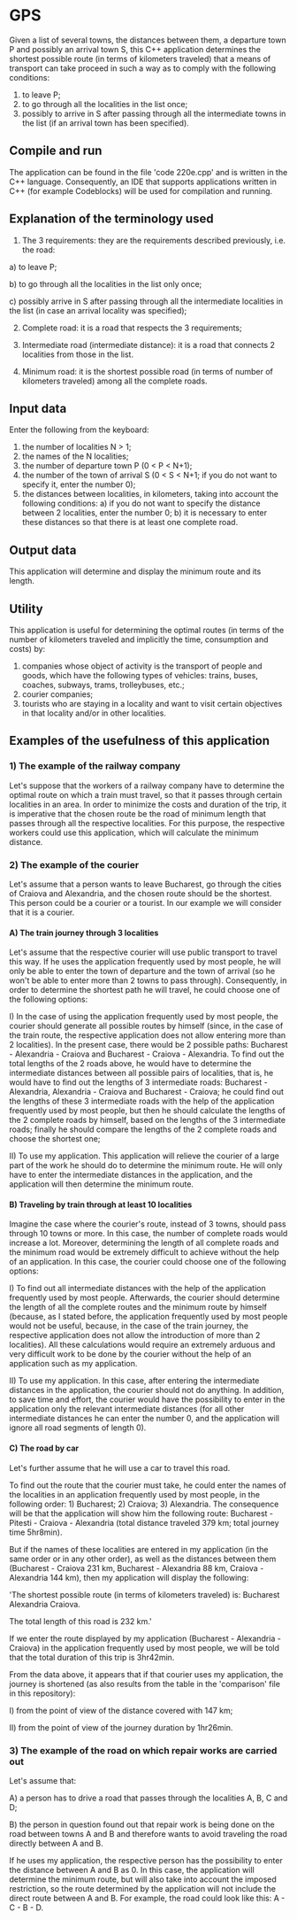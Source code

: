 # GPS
Given a list of several towns, the distances between them, a departure town P and possibly an arrival town S, this C++ application determines the shortest possible route (in terms of kilometers traveled) that a means of transport can take proceed in such a way as to comply with the following conditions:
1) to leave P;
2) to go through all the localities in the list once;
3) possibly to arrive in S after passing through all the intermediate towns in the list (if an arrival town has been specified).
## Compile and run
The application can be found in the file 'code 220e.cpp' and is written in the C++ language. Consequently, an IDE that supports applications written in C++ (for example Codeblocks) will be used for compilation and running.
## Explanation of the terminology used
1) The 3 requirements: they are the requirements described previously, i.e. the road:

a) to leave P;

b) to go through all the localities in the list only once;

c) possibly arrive in S after passing through all the intermediate localities in the list (in case an arrival locality was specified);

2) Complete road: it is a road that respects the 3 requirements;

3) Intermediate road (intermediate distance): it is a road that connects 2 localities from those in the list.

4) Minimum road: it is the shortest possible road (in terms of number of kilometers traveled) among all the complete roads.
## Input data
Enter the following from the keyboard:
1) the number of localities N > 1;
2) the names of the N localities;
3) the number of departure town P (0 < P < N+1);
4) the number of the town of arrival S (0 < S < N+1; if you do not want to specify it, enter the number 0);
5) the distances between localities, in kilometers, taking into account the following conditions:
a) if you do not want to specify the distance between 2 localities, enter the number 0;
b) it is necessary to enter these distances so that there is at least one complete road.
## Output data 
This application will determine and display the minimum route and its length.
## Utility 
This application is useful for determining the optimal routes (in terms of the number of kilometers traveled and implicitly the time, consumption and costs) by:
1) companies whose object of activity is the transport of people and goods, which have the following types of vehicles: trains, buses, coaches, subways, trams, trolleybuses, etc.;
2) courier companies;
3) tourists who are staying in a locality and want to visit certain objectives in that locality and/or in other localities.
## Examples of the usefulness of this application
### 1) The example of the railway company 
Let's suppose that the workers of a railway company have to determine the optimal route on which a train must travel, so that it passes through certain localities in an area. In order to minimize the costs and duration of the trip, it is imperative that the chosen route be the road of minimum length that passes through all the respective localities. For this purpose, the respective workers could use this application, which will calculate the minimum distance.
### 2) The example of the courier 
Let's assume that a person wants to leave Bucharest, go through the cities of Craiova and Alexandria, and the chosen route should be the shortest. This person could be a courier or a tourist. In our example we will consider that it is a courier.
#### A) The train journey through 3 localities 
Let's assume that the respective courier will use public transport to travel this way.
If he uses the application frequently used by most people, he will only be able to enter the town of departure and the town of arrival (so he won't be able to enter more than 2 towns to pass through). Consequently, in order to determine the shortest path he will travel, he could choose one of the following options:

I) In the case of using the application frequently used by most people, the courier should generate all possible routes by himself (since, in the case of the train route, the respective application does not allow entering more than 2 localities). In the present case, there would be 2 possible paths:
Bucharest - Alexandria - Craiova and Bucharest - Craiova - Alexandria.
To find out the total lengths of the 2 roads above, he would have to determine the intermediate distances between all possible pairs of localities, that is, he would have to find out the lengths of 3 intermediate roads: Bucharest - Alexandria, Alexandria - Craiova and Bucharest - Craiova; he could find out the lengths of these 3 intermediate roads with the help of the application frequently used by most people, but then he should calculate the lengths of the 2 complete roads by himself, based on the lengths of the 3 intermediate roads; finally he should compare the lengths of the 2 complete roads and choose the shortest one;

II) To use my application. This application will relieve the courier of a large part of the work he should do to determine the minimum route. He will only have to enter the intermediate distances in the application, and the application will then determine the minimum route.
#### B) Traveling by train through at least 10 localities 
Imagine the case where the courier's route, instead of 3 towns, should pass through 10 towns or more. In this case, the number of complete roads would increase a lot. Moreover, determining the length of all complete roads and the minimum road would be extremely difficult to achieve without the help of an application.
In this case, the courier could choose one of the following options:

I) To find out all intermediate distances with the help of the application frequently used by most people. Afterwards, the courier should determine the length of all the complete routes and the minimum route by himself (because, as I stated before, the application frequently used by most people would not be useful, because, in the case of the train journey, the respective application does not allow the introduction of more than 2 localities). All these calculations would require an extremely arduous and very difficult work to be done by the courier without the help of an application such as my application.

II) To use my application. In this case, after entering the intermediate distances in the application, the courier should not do anything. In addition, to save time and effort, the courier would have the possibility to enter in the application only the relevant intermediate distances (for all other intermediate distances he can enter the number 0, and the application will ignore all road segments of length 0).
#### C) The road by car 
Let's further assume that he will use a car to travel this road.

To find out the route that the courier must take, he could enter the names of the localities in an application frequently used by most people, in the following order: 1) Bucharest; 2) Craiova; 3) Alexandria. The consequence will be that the application will show him the following route: Bucharest - Pitesti - Craiova - Alexandria (total distance traveled 379 km; total journey time 5hr8min).

But if the names of these localities are entered in my application (in the same order or in any other order), as well as the distances between them (Bucharest - Craiova 231 km, Bucharest - Alexandria 88 km, Craiova - Alexandria 144 km), then my application will display the following:

'The shortest possible route (in terms of kilometers traveled) is: Bucharest Alexandria Craiova.

The total length of this road is 232 km.'

If we enter the route displayed by my application (Bucharest - Alexandria - Craiova) in the application frequently used by most people, we will be told that the total duration of this trip is 3hr42min.

From the data above, it appears that if that courier uses my application, the journey is shortened (as also results from the table in the 'comparison' file in this repository):

I) from the point of view of the distance covered with 147 km;

II) from the point of view of the journey duration by 1hr26min.
### 3) The example of the road on which repair works are carried out
Let's assume that:

A) a person has to drive a road that passes through the localities A, B, C and D;

B) the person in question found out that repair work is being done on the road between towns A and B and therefore wants to avoid traveling the road directly between A and B.

If he uses my application, the respective person has the possibility to enter the distance between A and B as 0. In this case, the application will determine the minimum route, but will also take into account the imposed restriction, so the route determined by the application will not include the direct route between A and B. For example, the road could look like this: A - C - B - D.
